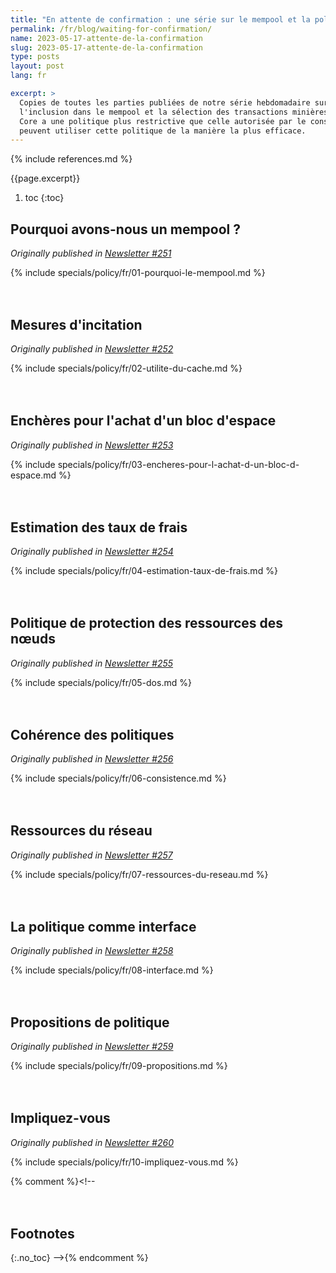 ```yaml
---
title: "En attente de confirmation : une série sur le mempool et la politique de relais"
permalink: /fr/blog/waiting-for-confirmation/
name: 2023-05-17-attente-de-la-confirmation
slug: 2023-05-17-attente-de-la-confirmation
type: posts
layout: post
lang: fr

excerpt: >
  Copies de toutes les parties publiées de notre série hebdomadaire sur le relais de transaction,
  l'inclusion dans le mempool et la sélection des transactions minières---y compris pourquoi Bitcoin
  Core a une politique plus restrictive que celle autorisée par le consensus et comment les portefeuilles
  peuvent utiliser cette politique de la manière la plus efficace.
---
```

<style>
/* put a little extra space between the H2s to maybe help
 * readers understand each of these was originally published independently
 * of the others */
h2:not(:first-of-type) { margin-top: 3em; }
</style>

{% include references.md %}

{{page.excerpt}}

1. toc
{:toc}

## Pourquoi avons-nous un mempool ?

*Originally published in [Newsletter #251](/fr/newsletters/2023/05/17/#en-attente-de-confirmation-1--pourquoi-avons-nous-un-mempool-)*

{% include specials/policy/fr/01-pourquoi-le-mempool.md %}

## Mesures d'incitation

*Originally published in [Newsletter #252](/fr/newsletters/2023/05/24/#en-attente-de-confirmation-2--mesures-dincitation)*

{% include specials/policy/fr/02-utilite-du-cache.md %}

## Enchères pour l'achat d'un bloc d'espace

*Originally published in [Newsletter #253](/fr/newsletters/2023/05/31/#attente-de-la-confirmation-3--enchères-pour-lachat-dun-bloc-despace)*

{% include specials/policy/fr/03-encheres-pour-l-achat-d-un-bloc-d-espace.md %}

## Estimation des taux de frais

*Originally published in [Newsletter #254](/fr/newsletters/2023/06/07/#en-attente-de-confirmation-4--estimation-du-taux-de-frais)*

{% include specials/policy/fr/04-estimation-taux-de-frais.md %}

## Politique de protection des ressources des nœuds

*Originally published in [Newsletter #255](/fr/newsletters/2023/06/14/#en-attente-de-confirmation-5--politique-de-protection-des-ressources-des-nœuds)*

{% include specials/policy/fr/05-dos.md %}

## Cohérence des politiques

*Originally published in [Newsletter #256](/fr/newsletters/2023/06/21/#en-attente-de-confirmation-6--cohérence-des-politiques)*

{% include specials/policy/fr/06-consistence.md %}

## Ressources du réseau

*Originally published in [Newsletter #257](/fr/newsletters/2023/06/28/#en-attente-de-confirmation-7--ressources-du-réseau)*

{% include specials/policy/fr/07-ressources-du-reseau.md %}

## La politique comme interface

*Originally published in [Newsletter #258](/fr/newsletters/2023/07/05/#en-attente-de-confirmation-8--la-politique-comme-interface)*

{% include specials/policy/fr/08-interface.md %}

## Propositions de politique

*Originally published in [Newsletter #259](/fr/newsletters/2023/07/12/#en-attente-de-confirmation-9--propositions-de-politique)*

{% include specials/policy/fr/09-propositions.md %}

## Impliquez-vous

*Originally published in [Newsletter #260](/fr/newsletters/2023/07/19/#en-attente-de-confirmation-10--impliquez-vous)*

{% include specials/policy/fr/10-impliquez-vous.md %}

{% comment %}<!--
## Footnotes
{:.no_toc}
-->{% endcomment %}
